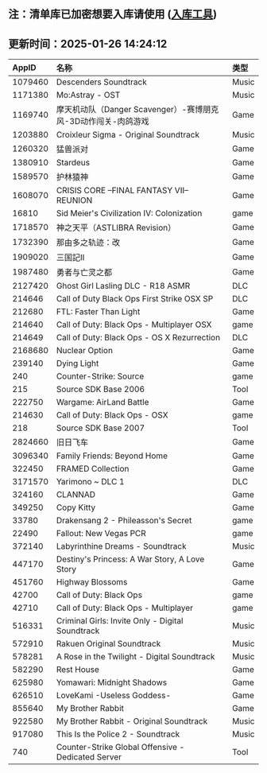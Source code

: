 ## 注：清单库已加密想要入库请使用 ([入库工具](https://github.com/BlankTMing/ManifestAutoUpdate/releases))

## 更新时间：2025-01-26 14:24:12
| AppID | 名称 | 类型  |
| :-------------------- | :----------------------------- | :----------- |
| 1079460 | Descenders Soundtrack| Music |
| 1171380 | Mo:Astray - OST| Music |
| 1169740 | 摩天机动队（Danger Scavenger）-赛博朋克风-3D动作闯关-肉鸽游戏| Game |
| 1203880 | Croixleur Sigma - Original Soundtrack| Music |
| 1260320 | 猛兽派对| Game |
| 1380910 | Stardeus| Game |
| 1589570 | 护林猿神| Game |
| 1608070 | CRISIS CORE –FINAL FANTASY VII– REUNION| Game |
| 16810 | Sid Meier's Civilization IV: Colonization| game |
| 1718570 | 神之天平（ASTLIBRA Revision）| Game |
| 1732390 | 那由多之轨迹：改| Game |
| 1909020 | 三国記II| Game |
| 1987480 | 勇者与亡灵之都| Game |
| 2127420 | Ghost Girl Lasling DLC - R18 ASMR| DLC |
| 214646 | Call of Duty Black Ops First Strike OSX SP| DLC |
| 212680 | FTL: Faster Than Light| Game |
| 214640 | Call of Duty: Black Ops - Multiplayer OSX| game |
| 214649 | Call of Duty: Black Ops - OS X Rezurrection| DLC |
| 2168680 | Nuclear Option| Game |
| 239140 | Dying Light| Game |
| 240 | Counter-Strike: Source| game |
| 215 | Source SDK Base 2006| Tool |
| 222750 | Wargame: AirLand Battle| Game |
| 214630 | Call of Duty: Black Ops - OSX| game |
| 218 | Source SDK Base 2007| Tool |
| 2824660 | 旧日飞车| Game |
| 3096340 | Family Friends: Beyond Home| Game |
| 322450 | FRAMED Collection| Game |
| 3171570 | Yarimono ~ DLC 1| DLC |
| 324160 | CLANNAD| Game |
| 349250 | Copy Kitty| Game |
| 33780 | Drakensang 2 - Phileasson's Secret| game |
| 22490 | Fallout: New Vegas PCR| game |
| 372140 | Labyrinthine Dreams - Soundtrack| Music |
| 447170 | Destiny's Princess: A War Story, A Love Story| Game |
| 451760 | Highway Blossoms| Game |
| 42700 | Call of Duty: Black Ops| game |
| 42710 | Call of Duty: Black Ops - Multiplayer| game |
| 516331 | Criminal Girls: Invite Only - Digital Soundtrack| Music |
| 572910 | Rakuen Original Soundtrack| Music |
| 578281 | A Rose in the Twilight - Digital Soundtrack| Music |
| 582290 | Rest House| Game |
| 625980 | Yomawari: Midnight Shadows| Game |
| 626510 | LoveKami -Useless Goddess-| Game |
| 855640 | My Brother Rabbit| Game |
| 922580 | My Brother Rabbit - Original Soundtrack| Music |
| 917080 | This Is the Police 2 - Soundtrack| Music |
| 740 | Counter-Strike Global Offensive - Dedicated Server| Tool |
